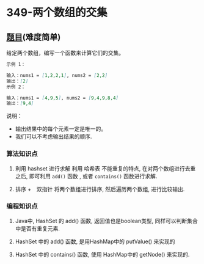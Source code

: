 # 349-两个数组的交集

## [题目](https://leetcode-cn.com/problems/intersection-of-two-arrays/)(难度简单)

给定两个数组，编写一个函数来计算它们的交集。

~~~markdown
示例 1：

输入：nums1 = [1,2,2,1], nums2 = [2,2]
输出：[2]
示例 2：

输入：nums1 = [4,9,5], nums2 = [9,4,9,8,4]
输出：[9,4]
~~~

说明：

- 输出结果中的每个元素一定是唯一的。
- 我们可以不考虑输出结果的顺序.

### 算法知识点
1. 利用 hashset 进行求解
利用 哈希表 不能重复的特点, 在对两个数组进行去重之后, 即可利用 `add()` 函数 , 或者 `contains()` 函数进行求解.

2. 排序 +　双指针
将两个数组进行排序, 然后遍历两个数组, 进行比较输出.


### 编程知识点
1. Java中, HashSet 的 add() 函数, 返回值也是boolean类型, 同样可以判断集合中是否有重复元素.

2. HashSet 中的 add() 函数, 是用HashMap中的 putValue() 来实现的

3. HashSet 中的 contains() 函数, 使用 HashMap中的 getNode() 来实现的.